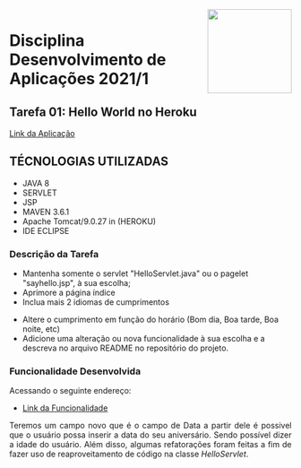 <img width="150" height="150" align="right" src="https://upload.wikimedia.org/wikipedia/pt/4/47/UFF_bras%C3%A3o.png">

# Disciplina Desenvolvimento de Aplicações 2021/1

## Tarefa 01: Hello World no Heroku

[Link da Aplicação](https://still-journey-31467.herokuapp.com)

## TÉCNOLOGIAS UTILIZADAS

- JAVA 8
- SERVLET
- JSP
- MAVEN 3.6.1
- Apache Tomcat/9.0.27 in (HEROKU)
- IDE ECLIPSE

### Descrição da Tarefa

<p align="justify">

- Mantenha somente o servlet "HelloServlet.java" ou o pagelet "sayhello.jsp", à sua escolha;
- Aprimore a página índice
- Inclua mais 2 idiomas de cumprimentos
</p>

<p align="justify">

- Altere o cumprimento em função do horário (Bom dia, Boa tarde, Boa noite, etc)
- Adicione uma alteração ou nova funcionalidade à sua escolha e a descreva no arquivo README no repositório do projeto.
</p>

### Funcionalidade Desenvolvida

Acessando o seguinte endereço:
- [Link da Funcionalidade](https://still-journey-31467.herokuapp.com/helloform.html)

<p align="justify">
 Teremos um campo novo que é o campo de Data a partir dele é possivel que o usuário possa inserir a data do seu aniversário. 
 Sendo possível dizer a idade do usuário. Além disso, algumas refatorações foram feitas a fim de fazer uso de reaproveitamento de código na classe 
<i style="itatic">HelloServlet</i>.</p>
